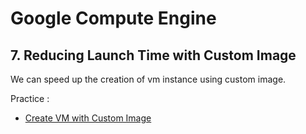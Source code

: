 # Google Compute Engine

## 7. Reducing Launch Time with Custom Image
We can speed up the creation of vm instance using custom image.

Practice :
- [Create VM with Custom Image](https://www.loom.com/share/be976217a4a04ab9b27991beaf9f9093)